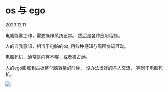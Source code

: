 # os 与 ego
2023.12.11

电脑能够工作，需要操作系统正常。
然后是各种应用程序。

人的自我意识，相当于电脑的os,
用各种感知与周围协调互动。

电脑死机，通常是内存不够，或者被占满。

人的ego膨胀到占据整个脑容量的时候，
没办法很好的与人交流，
等同于电脑死机。

![](pic/osego.jgp)
